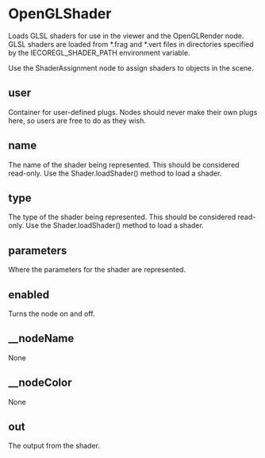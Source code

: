 # OpenGLShader

Loads GLSL shaders for use in the viewer and the OpenGLRender node.
GLSL shaders are loaded from *.frag and *.vert files in directories
specified by the IECOREGL_SHADER_PATH environment variable.

Use the ShaderAssignment node to assign shaders to objects in the
scene.

## user 

 Container for user-defined plugs. Nodes
should never make their own plugs here,
so users are free to do as they wish. 

## name 

 The name of the shader being represented. This should
be considered read-only. Use the Shader.loadShader()
method to load a shader. 

## type 

 The type of the shader being represented. This should
be considered read-only. Use the Shader.loadShader()
method to load a shader. 

## parameters 

 Where the parameters for the shader are represented. 

## enabled 

 Turns the node on and off. 

## __nodeName 

 None 

## __nodeColor 

 None 

## out 

 The output from the shader. 

